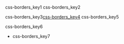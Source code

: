 css-borders_key1
css-borders_key2


css-borders_key3[css-borders_key4](https://abhishekgupta92.github.io/equality5)
css-borders_key5

css-borders_key6


- css-borders_key7
